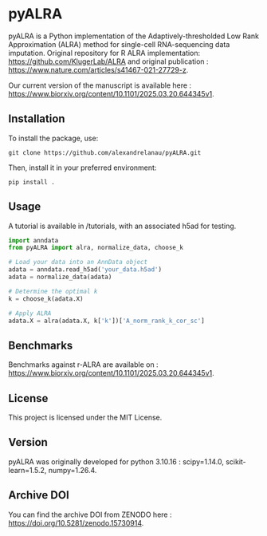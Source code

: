 # pyALRA

pyALRA is a Python implementation of the Adaptively-thresholded Low Rank Approximation (ALRA) method for single-cell RNA-sequencing data imputation. Original repository for R ALRA implementation: https://github.com/KlugerLab/ALRA and original publication : https://www.nature.com/articles/s41467-021-27729-z.

Our current version of the manuscript is available here : https://www.biorxiv.org/content/10.1101/2025.03.20.644345v1.

## Installation

To install the package, use:
```
git clone https://github.com/alexandrelanau/pyALRA.git
```
Then, install it in your preferred environment:

```
pip install .
```

## Usage

A tutorial is available in /tutorials, with an associated h5ad for testing. 

```python
import anndata
from pyALRA import alra, normalize_data, choose_k

# Load your data into an AnnData object
adata = anndata.read_h5ad('your_data.h5ad')
adata = normalize_data(adata)

# Determine the optimal k
k = choose_k(adata.X)

# Apply ALRA
adata.X = alra(adata.X, k['k'])['A_norm_rank_k_cor_sc']
```
## Benchmarks

Benchmarks against r-ALRA are available on : https://www.biorxiv.org/content/10.1101/2025.03.20.644345v1.

## License

This project is licensed under the MIT License.

## Version

pyALRA was originally developed for python 3.10.16 : scipy=1.14.0, scikit-learn=1.5.2, numpy=1.26.4.

## Archive DOI

You can find the archive DOI from ZENODO here : https://doi.org/10.5281/zenodo.15730914.
